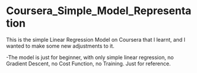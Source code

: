 # Coursera_Simple_Model_Representation
This is the simple Linear Regression Model on Coursera that I learnt, and I wanted to make some new adjustments to it.

-The model is just for beginner, with only simple linear regression, no Gradient Descent, no Cost Function, no Training. Just for reference.

